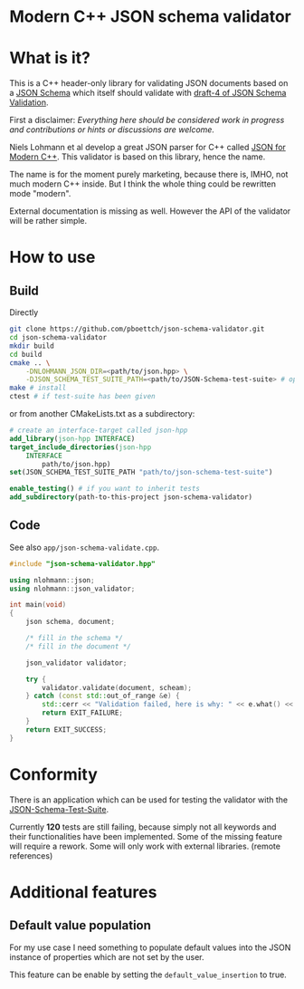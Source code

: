 # Modern C++ JSON schema validator

# What is it?

This is a C++ header-only library for validating JSON documents based on a
[JSON Schema](http://json-schema.org/) which itself should validate with
[draft-4 of JSON Schema Validation](http://json-schema.org/schema).

First a disclaimer: *Everything here should be considered work in progress and
contributions or hints or discussions are welcome.*

Niels Lohmann et al develop a great JSON parser for C++ called [JSON for Modern
C++](https://github.com/nlohmann/json). This validator is based on this
library, hence the name.

The name is for the moment purely marketing, because there is, IMHO, not much
modern C++ inside. But I think the whole thing could be rewritten mode "modern".

External documentation is missing as well. However the API of the validator
will be rather simple.

# How to use

## Build

Directly

```Bash
git clone https://github.com/pboettch/json-schema-validator.git
cd json-schema-validator
mkdir build
cd build
cmake .. \
    -DNLOHMANN_JSON_DIR=<path/to/json.hpp> \
    -DJSON_SCHEMA_TEST_SUITE_PATH=<path/to/JSON-Schema-test-suite> # optional
make # install
ctest # if test-suite has been given
```
or from another CMakeLists.txt as a subdirectory:

```CMake
# create an interface-target called json-hpp
add_library(json-hpp INTERFACE)
target_include_directories(json-hpp
    INTERFACE
        path/to/json.hpp)
set(JSON_SCHEMA_TEST_SUITE_PATH "path/to/json-schema-test-suite")

enable_testing() # if you want to inherit tests
add_subdirectory(path-to-this-project json-schema-validator)
```

## Code

See also `app/json-schema-validate.cpp`.

```C++
#include "json-schema-validator.hpp"

using nlohmann::json;
using nlohmann::json_validator;

int main(void)
{
	json schema, document;

    /* fill in the schema */
    /* fill in the document */

	json_validator validator;

    try {
        validator.validate(document, scheam);
    } catch (const std::out_of_range &e) {
        std::cerr << "Validation failed, here is why: " << e.what() << "\n";
        return EXIT_FAILURE;
    }
    return EXIT_SUCCESS;
}
```

# Conformity

There is an application which can be used for testing the validator with the
[JSON-Schema-Test-Suite](https://github.com/json-schema-org/JSON-Schema-Test-Suite).

Currently **120** tests are still failing, because simply not all keywords and
their functionalities have been implemented. Some of the missing feature will
require a rework. Some will only work with external libraries. (remote references)

# Additional features

## Default value population

For my use case I need something to populate default values into the JSON
instance of properties which are not set by the user.

This feature can be enable by setting the `default_value_insertion` to true.
